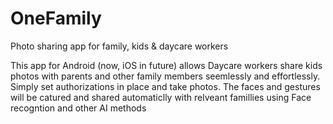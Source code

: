 # OneFamily
Photo sharing app for family, kids &amp; daycare workers

This app for Android (now, iOS in future) allows Daycare workers share kids photos with parents and other family members seemlessly and effortlessly. Simply set authorizations in place and take photos. The faces and gestures will be catured and shared automaticlly with relveant famillies using Face recogntion and other AI methods
